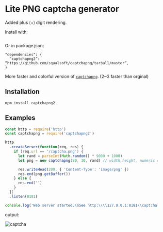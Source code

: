 ﻿# Lite PNG captcha generator

Added plus (+) digit rendering.

Install with:

```npm install https://github.com/squalsoft/captchapng/tarball/master

```

Or in package.json:

```
"dependencies": {
  “captchapng2”: “https://github.com/squalsoft/captchapng/tarball/master“,
}
```

More faster and colorful version of [`captchapng`](https://www.npmjs.com/package/captchapng). (2~3 faster than orginal)

## Installation

```shell
npm install captchapng2
```

## Examples

```javascript
const http = require('http')
const captchapng = require('captchapng2')

http
  .createServer(function(req, res) {
    if (req.url == '/captcha.png') {
      let rand = parseInt(Math.random() * 9000 + 1000)
      let png = new captchapng(80, 30, rand) // width,height, numeric captcha

      res.writeHead(200, { 'Content-Type': 'image/png' })
      res.end(png.getBuffer())
    } else {
      res.end('')
    }
  })
  .listen(8181)

console.log('Web server started.\nSee http:\\\\127.0.0.1:8181\\captcha.png')
```

output:

![captcha](examples/captcha.png)
